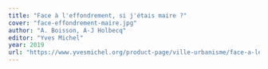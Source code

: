 ```yaml
---
title: "Face à l'effondrement, si j'étais maire ?"
cover: "face-effondrement-maire.jpg"
author: "A. Boisson, A-J Holbecq"
editor: "Yves Michel"
year: 2019
url: "https://www.yvesmichel.org/product-page/ville-urbanisme/face-a-leffondrement-si-jetais-maire/"
---
```

